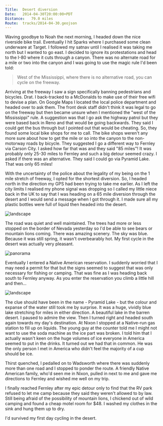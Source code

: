 ```yaml
---
Title:	Desert diversion
Date:	2014-04-30T20:00:00+PDT
Distance:	79.0 miles
Route:	tracks/2014-04-30.geojson
---
```


Waving goodbye to Noah the next morning, I headed down the nice riverside bike trail. Eventually I hit Sparks where I purchased some clean underware at Target. I followed my satnav until I realised it was taking me north but I wanted to go east. I decided to ignore its protestations and head to the I-80 where it cuts through a canyon. There was no alternate road for a mile or two into the canyon and I was going to use the magic rule I'd been told:

> West of the Mississippi, where there is no alternative road, you can cycle on the freeway.

Arriving at the freeway I saw a sign specifically banning pedestrians and bicycles. Drat. I back-tracked to a McDonalds to make use of their free wifi to devise a plan. On Google Maps I located the local police department and headed over to ask them. The front desk staff didn't think it was legal to go on the freeway but then became unsure when I mentioned the "west of the Mississippi" rule. A suggestion was that I go ask the highway patrol but they were based back in Reno and that would be going backwards. They said I could get the bus through but I pointed out that would be cheating. So, they found some local bike shops for me to call. The bike shops weren't any more sure about how to get the mile or so into the canyon to the non-motorway roads by bicycle. They suggested I go a different way to Fernley via Carson City. I asked how far that was and they said "85 miles"! It was probably only 25-30 miles to Fernley and such a big detour seemed crazy. I asked if there was an alternative. They said I could go via Pyramid Lake. That was only 65 miles!

With the uncertainty of the police about the legality of my being on the 1 mile stretch of freeway, I opted for the shortest diversion. So, I headed north in the direction my GPS had been trying to take me earlier. As I left the city limits I realised my phone signal was dropping so I called my little niece back in the UK to say that I was heading on a 65 mile diversion through the desert and I would send a message when I got through it. I made sure all my plastic bottles were full of liquid then headed into the desert.

![landscape](https://farm8.staticflickr.com/7336/14009676727_b435fb4c8c_z.jpg "Road into the desert")

The road was quiet and well maintained. The trees had more or less stopped on the border of Nevada yesterday so I'd be able to see bears or mountain lions coming. There was amazing scenery. The sky was blue. Because it was still spring, it wasn't overbearably hot. My first cycle in the desert was actually very pleasant.

![panorama](https://farm4.staticflickr.com/3850/14821146082_56f36fcb2f_h.jpg "Nevada desert")

Eventually I entered a Native American reservation. I suddenly worried that I may need a permit for that but the signs seemed to suggest that was only necessary for fishing or camping. That was fine as I was heading back south to Fernley anyway. As you enter the reservation you climb a little hill and then...

![landscape](https://farm8.staticflickr.com/7406/14009626638_0a733179b0_z.jpg "Pyramid Lake")

The clue should have been in the name - Pyramid Lake - but the colour and expanse of the water still took me by surprise. It was a huge, vividly blue lake stretching for miles in either direction. A beautiful lake in the barren desert. I paused to admire the view. Then I turned right and headed south again towards my day's destination. At Nixon I stopped at a Native-run gas station to fill up on liquids. The young guy at the counter told me I might not want to use the soda machine as the ice part was broken. I told him that I actually wasn't keen on the huge volumes of ice everyone in America seemed to put in the drinks. It turned out we had that in common. He was the only person I met in America who didn't feel the majority of a cup should be ice.

Thirst quenched, I pedalled on to Wadsworth where there was suddenly more than one road and I stopped to ponder the route. A friendly Native American family, who'd seen me in Nixon, pulled in next to me and gave me directions to Fernley and wished me well on my trip.

I finally reached Fernley after my epic detour only to find that the RV park refused to let me camp because they said they weren't allowed to by law. Still being afraid of the possibility of mountain lions, I chickend out of wild camping and found a cheap motel room for $48. I washed my clothes in the sink and hung them up to dry. 

I'd survived my first day cycling in the desert.